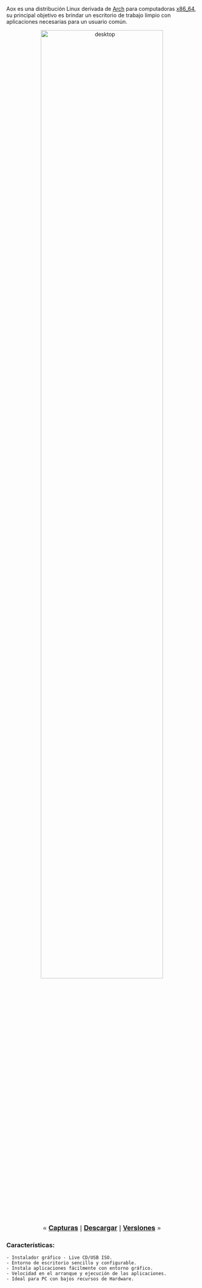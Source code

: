 Aox es una distribución Linux derivada de [Arch](https://archlinux.org/) para computadoras [x86_64](https://es.wikipedia.org/wiki/X86-64), su principal objetivo es brindar un escritorio de trabajo limpio con aplicaciones necesarias para un usuario común.


<p align="center">
    <img src="https://aoxlinux.xyz/screenshots/aoxlinux.png" alt="desktop" width="80%" height="80%" />
</p>
<p align="center" style="font-family: 'Architects Daughter', 'Helvetica Neue', Helvetica, Arial, serif; font-size: 18px; color: #474747;">
    <strong>«</strong> 
    <a href="./screenshots" title="Capturas de pantalla"><strong>Capturas</strong></a>  
    <strong>|</strong>  
    <a href="./download" title="Descargar"><strong>Descargar</strong></a> 
    <strong>|</strong>  
    <a href="./releases" title="Versiones"><strong>Versiones</strong></a> 
    <strong>»</strong>
</p>

### Características:
    - Instalador gráfico - Live CD/USB ISO.
    - Entorno de escritorio sencillo y configurable.
    - Instala aplicaciones fácilmente con entorno gráfico.
    - Velocidad en el arranque y ejecución de las aplicaciones.
    - Ideal para PC con bajos recursos de Hardware.